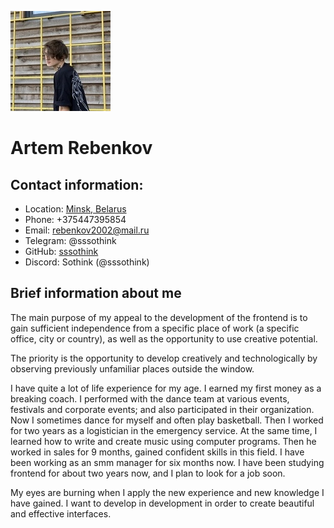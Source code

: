 ![img](./assats/images/avatar.jpg)

# Artem Rebenkov

## Contact information:

- Location:
  [Minsk, Belarus](https://yandex.by/maps/geo/53177019/?ll=27.623225%2C53.903592&source=wizgeo&utm_medium=maps-desktop&utm_source=serp&z=11.5)
- Phone: +375447395854
- Email: rebenkov2002@mail.ru
- Telegram: @sssothink
- GitHub: [sssothink](https://github.com/sssothink)
- Discord: Sothink (@sssothink)

## Brief information about me

The main purpose of my appeal to the development of the frontend is to gain
sufficient independence from a specific place of work (a specific office, city
or country), as well as the opportunity to use creative potential.

The priority is the opportunity to develop creatively and technologically by
observing previously unfamiliar places outside the window.

I have quite a lot of life experience for my age. I earned my first money as a
breaking coach. I performed with the dance team at various events, festivals and
corporate events; and also participated in their organization. Now I sometimes
dance for myself and often play basketball. Then I worked for two years as a
logistician in the emergency service. At the same time, I learned how to write
and create music using computer programs. Then he worked in sales for 9 months,
gained confident skills in this field. I have been working as an smm manager for
six months now. I have been studying frontend for about two years now, and I
plan to look for a job soon.

My eyes are burning when I apply the new experience and new knowledge I have
gained. I want to develop in development in order to create beautiful and
effective interfaces.
